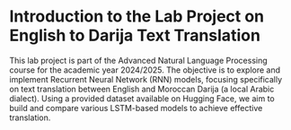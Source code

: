 # Introduction to the Lab Project on English to Darija Text Translation
This lab project is part of the Advanced Natural Language Processing course for the academic year 2024/2025. The objective is to explore and implement Recurrent Neural Network (RNN) models, focusing specifically on text translation between English and Moroccan Darija (a local Arabic dialect). Using a provided dataset available on Hugging Face, we aim to build and compare various LSTM-based models to achieve effective translation.
